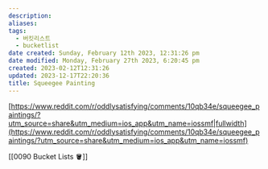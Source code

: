 ```yaml
---
description:
aliases: 
tags:
  - 버킷리스트
  - bucketlist
date created: Sunday, February 12th 2023, 12:31:26 pm
date modified: Monday, February 27th 2023, 6:20:45 pm
created: 2023-02-12T12:31:26
updated: 2023-12-17T22:20:36
title: Squeegee Painting
---
```

[https://www.reddit.com/r/oddlysatisfying/comments/10qb34e/squeegee_paintings/?utm_source=share&utm_medium=ios_app&utm_name=iossmf|fullwidth](https://www.reddit.com/r/oddlysatisfying/comments/10qb34e/squeegee_paintings/?utm_source=share&utm_medium=ios_app&utm_name=iossmf)

 [[0090 Bucket Lists 🪣]]
